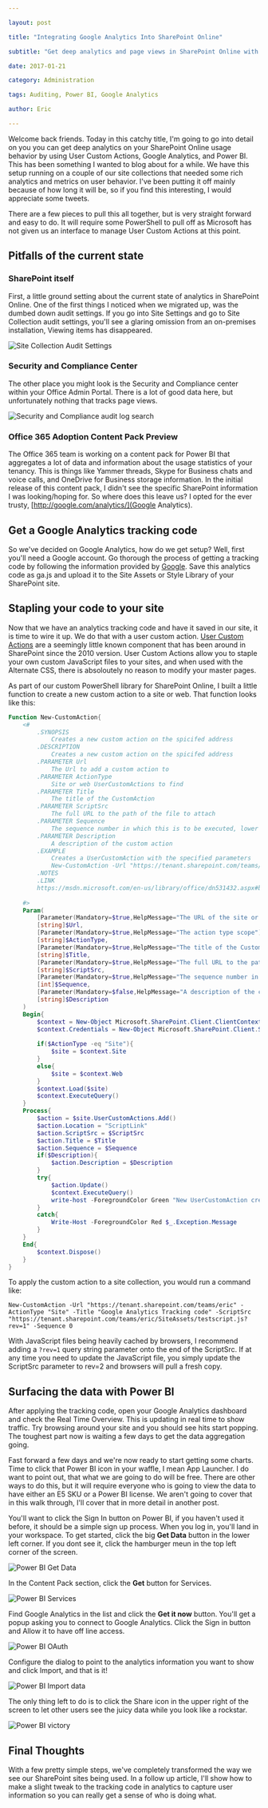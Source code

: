```yaml
---

layout: post

title: "Integrating Google Analytics Into SharePoint Online"

subtitle: "Get deep analytics and page views in SharePoint Online with Google Analytics"

date: 2017-01-21

category: Administration

tags: Auditing, Power BI, Google Analytics

author: Eric

---
```


Welcome back friends. Today in this catchy title, I'm going to go into detail on you you can get deep analytics on your SharePoint Online usage behavior by using User Custom Actions, Google Analytics, and Power BI. This has been something I wanted to blog about for a while. We have this setup running on a couple of our site collections that needed some rich analytics and metrics on user behavior. I've been putting it off mainly because of how long it will be, so if you find this interesting, I would appreciate some tweets.

There are a few pieces to pull this all together, but is very straight forward and easy to do. It will require some PowerShell to pull off as Microsoft has not given us an interface to manage User Custom Actions at this point.

## Pitfalls of the current state

### SharePoint itself

First, a little ground setting about the current state of analytics in SharePoint Online. One of the first things I noticed when we migrated up, was the dumbed down audit settings. If you go into Site Settings and go to Site Collection audit settings, you'll see a glaring omission from an on-premises installation, Viewing items has disappeared.

![Site Collection Audit Settings](http://ericjalexander.com/img/audit_settings.png "Site Collection Audit Settings") 

### Security and Compliance Center

The other place you might look is the Security and Compliance center within your Office Admin Portal. There is a lot of good data here, but unfortunately nothing that tracks page views. 

![Security and Compliance audit log search](http://ericjalexander.com/img/security_compliance.png "Security and Compliance audit log search") 

### Office 365 Adoption Content Pack Preview

The Office 365 team is working on a content pack for Power BI that aggregates a lot of data and information about the usage statistics of your tenancy. This is things like Yammer threads, Skype for Business chats and voice calls, and OneDrive for Business storage information. In the initial release of this content pack, I didn't see the specific SharePoint information I was looking/hoping for. So where does this leave us? I opted for the ever trusty, [http://google.com/analytics/](Google Analytics).

## Get a Google Analytics tracking code

So we've decided on Google Analytics, how do we get setup? Well, first you'll need a Google account. Go thorough the process of getting a tracking code by following the information provided by [Google](https://support.google.com/analytics/answer/1008015?hl=en). Save this analytics code as ga.js and upload it to the Site Assets or Style Library of your SharePoint site.

## Stapling your code to your site

Now that we have an analytics tracking code and have it saved in our site, it is time to wire it up. We do that with a user custom action. [User Custom Actions](https://msdn.microsoft.com/en-us/library/office/ee538686(v=office.14).aspx) are a seemingly little known component that has been around in SharePoint since the 2010 version. User Custom Actions allow you to staple your own custom JavaScript files to your sites, and when used with the Alternate CSS, there is absoloutely no reason to modify your master pages.

As part of our custom PowerShell library for SharePoint Online, I built a little function to create a new custom action to a site or web. That function looks like this:

```PowerShell
Function New-CustomAction{
    <#
		.SYNOPSIS
            Creates a new custom action on the spicifed address
	    .DESCRIPTION	
            Creates a new custom action on the spicifed address
	    .PARAMETER Url
            The Url to add a custom action to
        .PARAMETER ActionType
            Site or web UserCustomActions to find
        .PARAMETER Title
            The title of the CustomAction
        .PARAMETER ScriptSrc
            The full URL to the path of the file to attach
        .PARAMETER Sequence
            The sequence number in which this is to be executed, lower numbers get executed first
        .PARAMETER Description
            A description of the custom action
        .EXAMPLE
            Creates a UserCustomAction with the specified parameters
            New-CustomAction -Url "https://tenant.sharepoint.com/teams/eric/subsite" -ActionType "Web" -Title "Google Analytics Tracking code" -ScriptSrc "https://tenant.sharepoint.com/teams/eric/subsite/SiteAssets/ga.js" -Sequence 0
		.NOTES
        .LINK
        https://msdn.microsoft.com/en-us/library/office/dn531432.aspx#bk_UserCustomAction
        	
	#>
    Param(
        [Parameter(Mandatory=$true,HelpMessage="The URL of the site or web")][ValidateNotNull()]
        [string]$Url,
        [Parameter(Mandatory=$true,HelpMessage="The action type scope")][ValidateSet("Site","Web")]
        [string]$ActionType,
        [Parameter(Mandatory=$true,HelpMessage="The title of the CustomAction")][ValidateNotNull()]
        [string]$Title,
        [Parameter(Mandatory=$true,HelpMessage="The full URL to the path of the file to attach")][ValidateNotNull()]
        [string]$ScriptSrc,
        [Parameter(Mandatory=$true,HelpMessage="The sequence number in which this is to be executed")][ValidateNotNull()]
        [int]$Sequence,
        [Parameter(Mandatory=$false,HelpMessage="A description of the custom action")]
        [string]$Description
    )
    Begin{
        $context = New-Object Microsoft.SharePoint.Client.ClientContext($Url) 
        $context.Credentials = New-Object Microsoft.SharePoint.Client.SharePointOnlineCredentials($global:cloudAdminUser.UserName, $global:cloudAdminUser.Password)
                
        if($ActionType -eq "Site"){
            $site = $context.Site
        }
        else{
            $site = $context.Web
        }
        $context.Load($site)
        $context.ExecuteQuery()
    }
    Process{       
        $action = $site.UserCustomActions.Add()
        $action.Location = "ScriptLink"
        $action.ScriptSrc = $ScriptSrc
        $action.Title = $Title
        $action.Sequence = $Sequence
        if($Description){
            $action.Description = $Description
        }
        try{
            $action.Update()
            $context.ExecuteQuery()
            write-host -ForegroundColor Green "New UserCustomAction created successfully!" 
        }
        catch{
            Write-Host -ForegroundColor Red $_.Exception.Message
        }
    }
    End{
        $context.Dispose()
    }
}
```

To apply the custom action to a site collection, you would run a command like:

```
New-CustomAction -Url "https://tenant.sharepoint.com/teams/eric" -ActionType "Site" -Title "Google Analytics Tracking code" -ScriptSrc "https://tenant.sharepoint.com/teams/eric/SiteAssets/testscript.js?rev=1" -Sequence 0
```

With JavaScript files being heavily cached by browsers, I recommend adding a `?rev=1` query string parameter onto the end of the ScriptSrc. If at any time you need to update the JavaScript file, you simply update the ScriptSrc parameter to rev=2 and browsers will pull a fresh copy.

## Surfacing the data with Power BI

After applying the tracking code, open your Google Analytics dashboard and check the Real Time Overview. This is updating in real time to show traffic. Try browsing around your site and you should see hits start popping. The toughest part now is waiting a few days to get the data aggregation going.

Fast forward a few days and we're now ready to start getting some charts. Time to click that Power BI icon in your waffle, I mean App Launcher. I do want to point out, that what we are going to do will be free. There are other ways to do this, but it will require everyone who is going to view the data to have either an E5 SKU or a Power BI license. We aren't going to cover that in this walk through, I'll cover that in more detail in another post.

You'll want to click the Sign In button on Power BI, if you haven't used it before, it should be a simple sign up process. When you log in, you'll land in your workspace. To get started, click the big **Get Data** button in the lower left corner. If you dont see it, click the hamburger meun in the top left corner of the screen.

![Power BI Get Data](http://ericjalexander.com/img/powerbi_getdata.png "Get Data")

In the Content Pack section, click the **Get** button for Services.

![Power BI Services](http://ericjalexander.com/img/powerbi_services.png "Services")

Find Google Analytics in the list and click the **Get it now** button. You'll get a popup asking you to connect to Google Analytics. Click the Sign in button and Allow it to have off line access.

![Power BI OAuth](http://ericjalexander.com/img/powerbi_oauth.png "OAuth")

Configure the dialog to point to the analytics information you want to show and click Import, and that is it!

![Power BI Import data](http://ericjalexander.com/img/powerbi_import.png "Import data")

The only thing left to do is to click the Share icon in the upper right of the screen to let other users see the juicy data while you look like a rockstar.

![Power BI victory](http://ericjalexander.com/img/powerbi_victory.png "Winning")

## Final Thoughts

With a few pretty simple steps, we've completely transformed the way we see our SharePoint sites being used. In a follow up article, I'll show how to make a slight tweak to the tracking code in analytics to capture user information so you can really get a sense of who is doing what.
